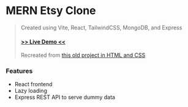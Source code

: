 # MERN Etsy Clone

>Created using Vite, React, TailwindCSS, MongoDB, and Express
>#### **[>> Live Demo <<](https://etsy-clone.jpxl.dev/)**
>Recreated from [this old project in HTML and CSS](https://github.com/JayPixl/etsy-clone)


### Features
- React frontend
- Lazy loading
- Express REST API to serve dummy data